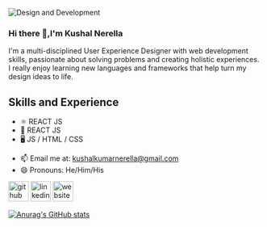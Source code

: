 ![Design and Development](https://media-exp1.licdn.com/dms/image/C5616AQF7V7Bx2pXOZA/profile-displaybackgroundimage-shrink_200_800/0/1632875438877?e=1659571200&v=beta&t=vI9GwXZ2WyW2z_2ud_8EGWEz8GIa6tjoCwG6lrs9oU4)

### Hi there 👋,I'm Kushal Nerella 
I'm a multi-disciplined User Experience Designer with web development skills, passionate about solving problems and creating holistic experiences. I really enjoy learning new languages and frameworks that help turn my design ideas to life.

## Skills and Experience 
* ⚛️ REACT JS
* 📱 REACT JS
* 🖥️ JS /  HTML / CSS

- 📫 Email me at: kushalkumarnerella@gmail.com 
- 😄 Pronouns: He/Him/His 


[<img src='https://cdn.jsdelivr.net/npm/simple-icons@3.0.1/icons/github.svg' alt='github' height='40'>](https://github.com/KushalNerella07)  [<img src='https://cdn.jsdelivr.net/npm/simple-icons@3.0.1/icons/linkedin.svg' alt='linkedin' height='40'>](https://www.linkedin.com/in/KushalKumarNerella/)  [<img src='https://cdn.jsdelivr.net/npm/simple-icons@3.0.1/icons/icloud.svg' alt='website' height='40'>]( https://www.kushalnerella.com/)  



[![Anurag's GitHub stats](https://github-readme-stats.vercel.app/api?username=KushalNerella07)](https://github.com/anuraghazra/github-readme-stats)
